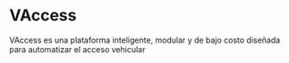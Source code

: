 # VAccess
VAccess es una plataforma inteligente, modular y de bajo costo diseñada para  automatizar el acceso vehicular
